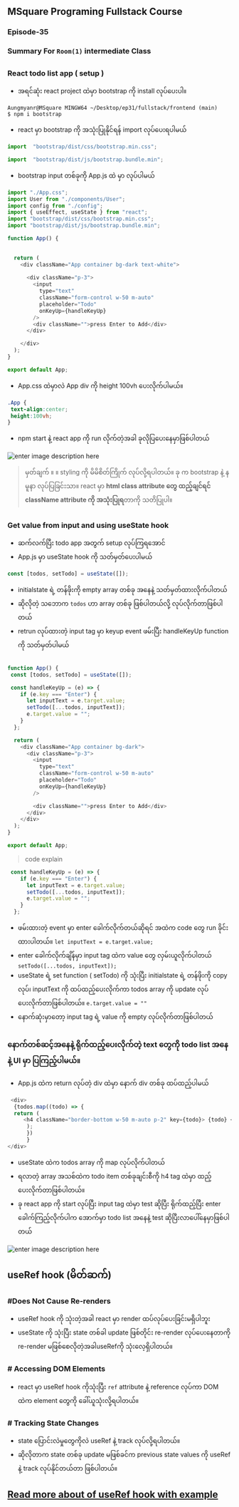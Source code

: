 ﻿## MSquare Programing Fullstack Course

### Episode-35

### Summary For  `Room(1)`  intermediate Class

##
### React todo list app ( setup )
- အရင်ဆုံး react project ထဲမှာ bootstrap ကို install လုပ်ပေးပါ။
```properties
Aungmyanr@MSquare MINGW64 ~/Desktop/ep31/fullstack/frontend (main)
$ npm i bootstrap
```
- react မှာ bootstrap ကို အသုံးပြုနိုင်ရန် import လုပ်ပေးရပါမယ်
```js
import  "bootstrap/dist/css/bootstrap.min.css";

import  "bootstrap/dist/js/bootstrap.bundle.min";
```
- bootstrap input တစ်ခုကို App.js ထဲ မှာ လုပ်ပါမယ်
```js
import "./App.css";
import User from "./components/User";
import config from "./config";
import { useEffect, useState } from "react";
import "bootstrap/dist/css/bootstrap.min.css";
import "bootstrap/dist/js/bootstrap.bundle.min";

function App() {
  

  return (
    <div className="App container bg-dark text-white">
     
      <div className="p-3">
        <input
          type="text"
          className="form-control w-50 m-auto"
          placeholder="Todo"
          onKeyUp={handleKeyUp}
        />
        <div className="">press Enter to Add</div>
      </div>

    </div>
  );
}

export default App;
```
- App.css ထဲမှာလဲ App div ကို height 100vh ပေးလိုက်ပါမယ်။
```css
.App {
 text-align:center;
 height:100vh;
}
```
- npm start နဲ့ react app ကို run လိုက်တဲ့အခါ ခုလိုပြပေးနေမှာဖြစ်ပါတယ်

![enter image description here](https://raw.githubusercontent.com/Aungmyanmar32/Msquare-M3-Summary/main/retodo1.png)
> မှတ်ချက် ။   ။
> styling ကို မိမိစိတ်ကြိုက် လုပ်လို့ရပါတယ်။ ခု က bootstrap နဲ့ နမူနာ လုပ်ပြခြင်းသာ။
> react မှာ **html class attribute တွေ ထည့်ချင်ရင် className attribute ကို အသုံးပြုရ**တာကို သတိပြုပါ။
##
### Get value from input and using useState hook
- ဆက်လက်ပြီး todo app အတွက် setup လုပ်ကြရအောင်
- App.js မှာ useState hook ကို သတ်မှတ်ပေးပါမယ်
```js
const [todos, setTodo] = useState([]);
```
- initialstate ရဲ့ တန်ဖိုးကို empty array တစ်ခု အနေနဲ့ သတ်မှတ်ထားလိုက်ပါတယ်
- ဆိုလိုတဲ့ သဘောက `todos` ဟာ array တစ်ခု ဖြစ်ပါတယ်လို့ လုပ်လိုက်တာဖြစ်ပါတယ်
- retrun လုပ်ထားတဲ့ input tag မှာ keyup event ဖမ်းပြီး handleKeyUp function ကို သတ်မှတ်ပါမယ်
```js

function App() {
 const [todos, setTodo] = useState([]);

 const handleKeyUp = (e) => {
    if (e.key === "Enter") {
      let inputText = e.target.value;
      setTodo([...todos, inputText]);
      e.target.value = "";
    }
  };

  return (
    <div className="App container bg-dark">
      <div className="p-3">
        <input
          type="text"
          className="form-control w-50 m-auto"
          placeholder="Todo"
          onKeyUp={handleKeyUp}
        />

        <div className="">press Enter to Add</div>
      </div>
    </div>
  );
}

export default App;
```
> code explain
```js
 const handleKeyUp = (e) => {
    if (e.key === "Enter") {
      let inputText = e.target.value;
      setTodo([...todos, inputText]);
      e.target.value = "";
    }
  };
```
- ဖမ်းထားတဲ့  event မှာ enter ခေါက်လိုက်တယ်ဆိုရင် အထဲက code တွေ run ခိုင်းထားပါတယ်။
`let inputText = e.target.value;`
- enter ခေါက်လိုက်ချိန်မှာ input tag ထဲက value တွေ လှမ်းယူလိုက်ပါတယ်
` setTodo([...todos, inputText]);`
- useState ရဲ့ set function ( setTodo) ကို သုံးပြီး initialstate ရဲ့ တန်ဖိုးကို copy လုပ်၊ inputText ကို ထပ်ထည့်ပေးလိုက်ကာ todos array ကို update လုပ်ပေးလိုက်တာဖြစ်ပါတယ်။
`e.target.value = ""`
- နောက်ဆုံးမှာတော့ input tag ရဲ့ value ကို empty လုပ်လိုက်တာဖြစ်ပါတယ်
##
### နောက်တစ်ဆင့်အနေနဲ့ ရိုက်ထည့်ပေးလိုက်တဲ့ text တွေကို todo list အနေနဲ့ UI မှာ ပြကြည့်ပါမယ်။
- App.js ထဲက return လုပ်တဲ့ div  ထဲမှာ နောက် div တစ်ခု ထပ်ထည့်ပါမယ်
```js
 <div>
  {todos.map((todo) => {
  return (
     <h4 className="border-bottom w-50 m-auto p-2" key={todo}> {todo} </h4>
      );
      })
      }
</div>
```
- useState ထဲက todos array ကို map လုပ်လိုက်ပါတယ်
- ရလာတဲ့ array အသစ်ထဲက todo item တစ်ခုချင်းစီကို h4 tag ထဲမှာ ထည့်ပေးလိုက်တာဖြစ်ပါတယ်။
- ခု  react app ကို start လုပ်ပြီး input tag ထဲမှာ test ဆိုပြီး ရိုက်ထည့်ပြီး enter ခေါက်ကြည့်လိုက်ပါက အောက်မှာ todo list အနေနဲ့ test ဆိုပြီးလာပေါ်နေမှာဖြစ်ပါတယ်

![enter image description here](https://raw.githubusercontent.com/Aungmyanmar32/Msquare-M3-Summary/main/retodo2.png)
##
## useRef hook (မိတ်ဆက်)
### #Does Not Cause Re-renders
- useRef hook ကို သုံးတဲ့အခါ react မှာ render ထပ်လုပ်ပေးခြင်းမရှိပါဘူး
- useState ကို သုံးပြီး state တစ်ခါ update ဖြစ်တိုင်း re-render လုပ်ပေးနေတာကို re-render မဖြစ်စေလိုတဲ့အခါuseRefကို သုံးလေ့ရှိပါတယ်။
### # Accessing DOM Elements
- react မှာ useRef hook ကိုသုံးပြီး `ref` attribute နဲ့ reference လုပ်ကာ DOM ထဲက element တွေကို ခေါ်ယူသုံးလို့ရပါတယ်။
### # Tracking State Changes
- state ပြောင်းလဲမှုတွေကိုလဲ useRef နဲ့ track လုပ်လို့ရပါတယ်။
- ဆိုလိုတာက state တစ်ခု update  မဖြစ်ခင်က previous state values ကို useRef နဲ့ track လုပ်နိုင်တယ်တာ ဖြစ်ပါတယ်။

## [Read more about of useRef hook with example](https://www.w3schools.com/react/react_useref.asp)
